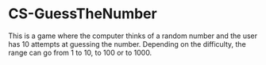 # CS-GuessTheNumber

This is a game where the computer thinks of a random number and the user has 10 attempts at guessing the number.
Depending on the difficulty, the range can go from 1 to 10, to 100 or to 1000.
